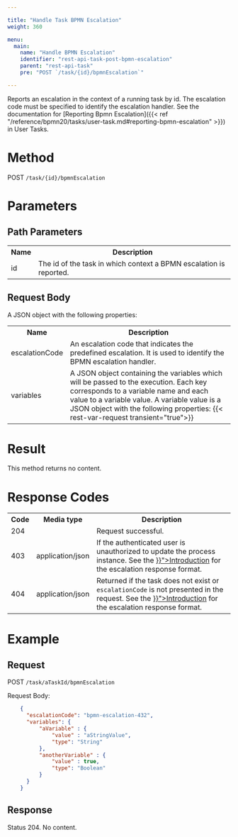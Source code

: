 ```yaml
---

title: "Handle Task BPMN Escalation"
weight: 360

menu:
  main:
    name: "Handle BPMN Escalation"
    identifier: "rest-api-task-post-bpmn-escalation"
    parent: "rest-api-task"
    pre: "POST `/task/{id}/bpmnEscalation`"

---
```


Reports an escalation in the context of a running task by id. The escalation code must be specified to identify the escalation handler. See the documentation for [Reporting Bpmn Escalation]({{< ref "/reference/bpmn20/tasks/user-task.md#reporting-bpmn-escalation" >}}) in User Tasks.

# Method

POST `/task/{id}/bpmnEscalation`


# Parameters

## Path Parameters

<table class="table table-striped">
  <tr>
    <th>Name</th>
    <th>Description</th>
  </tr>
  <tr>
    <td>id</td>
    <td>The id of the task in which context a BPMN escalation is reported.</td>
  </tr>
</table>

## Request Body

A JSON object with the following properties:

<table class="table table-striped">
  <tr>
    <th>Name</th>
    <th>Description</th>
  </tr>
  <tr>
    <td>escalationCode</td>
    <td>An escalation code that indicates the predefined escalation. It is used to identify the BPMN escalation handler.</td>
  </tr>
  <tr>
    <td>variables</td>
    <td>A JSON object containing the variables which will be passed to the execution. Each key corresponds to a variable name and each value to a variable value. A variable value is a JSON object with the following properties:
    {{< rest-var-request transient="true">}}
  </tr>
</table>


# Result

This method returns no content.


# Response Codes

<table class="table table-striped">
  <tr>
    <th>Code</th>
    <th>Media type</th>
    <th>Description</th>
  </tr>
  <tr>
    <td>204</td>
    <td></td>
    <td>Request successful.</td>
  </tr>
  <tr>
    <td>403</td>
    <td>application/json</td>
    <td>If the authenticated user is unauthorized to update the process instance. See the <a href="{{< ref "/reference/rest/overview/_index.md#escalation-handling" >}}">Introduction</a> for the escalation response format.</td>
  </tr>
  <tr>
    <td>404</td>
    <td>application/json</td>
    <td>Returned if the task does not exist or <code>escalationCode</code> is not presented in the request. See the <a href="{{< ref "/reference/rest/overview/_index.md#escalation-handling" >}}">Introduction</a> for the escalation response format.</td>
  </tr>
</table>

# Example

## Request

POST `/task/aTaskId/bpmnEscalation`

Request Body:
```json
    {
      "escalationCode": "bpmn-escalation-432",
      "variables": {
          "aVariable" : {
              "value" : "aStringValue",
              "type": "String"
          },
          "anotherVariable" : {
              "value" : true,
              "type": "Boolean"
          }
      }
    }
```
## Response

Status 204. No content.

